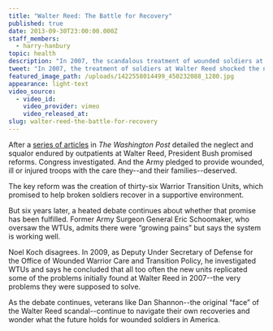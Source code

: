 ```yaml
---
title: "Walter Reed: The Battle for Recovery"
published: true
date: 2013-09-30T23:00:00.000Z
staff_members:
  - harry-hanbury
topic: health
description: "In 2007, the scandalous treatment of wounded soldiers at Walter Reed Army Medical Center shocked the nation. Today, after major reforms, what’s changed for America’s injured soldiers? "
tweet: "In 2007, the treatment of soldiers at Walter Reed shocked the nation. But how much has changed?"
featured_image_path: /uploads/1422558014499_450232088_1280.jpg
appearance: light-text
video_source:
  - video_id:
    video_provider: vimeo
    video_released_at:
slug: walter-reed-the-battle-for-recovery
---
```


After a [series of articles](http://www.washingtonpost.com/wp-srv/nation/walter-reed/index.html) in _The Washington Post_ detailed the neglect and squalor endured by outpatients at Walter Reed, President Bush promised reforms. Congress investigated. And the Army pledged to provide wounded, ill or injured troops with the care they--and their families--deserved.

The key reform was the creation of thirty-six Warrior Transition Units, which promised to help broken soldiers recover in a supportive environment.

But six years later, a heated debate continues about whether that promise has been fulfilled. Former Army Surgeon General Eric Schoomaker, who oversaw the WTUs, admits there were “growing pains” but says the system is working well.

Noel Koch disagrees. In 2009, as Deputy Under Secretary of Defense for the Office of Wounded Warrior Care and Transition Policy, he investigated WTUs and says he concluded that all too often the new units replicated some of the problems initially found at Walter Reed in 2007--the very problems they were supposed to solve.

As the debate continues, veterans like Dan Shannon--the original “face” of the Walter Reed scandal--continue to navigate their own recoveries and wonder what the future holds for wounded soldiers in America.

